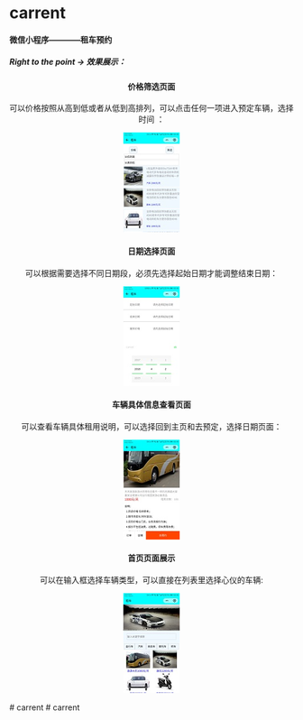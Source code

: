 # carrent
#### 微信小程序————租车预约
##### Right to the point -> 效果展示：<br>
<div align = "center">
<h4>价格筛选页面</h4>

<p>可以价格按照从高到低或者从低到高排列，可以点击任何一项进入预定车辆，选择时间 ：</p>

![pricepage](https://github.com/Fatty-Fish/carrent/raw/master/images/1.jpg)

<h4>日期选择页面</h4>

可以根据需要选择不同日期段，必须先选择起始日期才能调整结束日期：

![dateadjust](https://github.com/Fatty-Fish/carrent/raw/master/images/2.jpg)

<h4>车辆具体信息查看页面</h4>

可以查看车辆具体租用说明，可以选择回到主页和去预定，选择日期页面：

![carintro](https://github.com/Fatty-Fish/carrent/raw/master/images/3.jpg)
<!-- <img src = "https://github.com/Fatty-Fish/carrent/raw/master/images/3.jpg" width = "300px" height = "500px" align=center/> -->

<h4>首页页面展示</h4>

可以在输入框选择车辆类型，可以直接在列表里选择心仪的车辆:

![cartype](https://github.com/Fatty-Fish/carrent/raw/master/images/4.jpg)
<!-- <img src = "https://github.com/Fatty-Fish/carrent/raw/master/images/4.jpg" width = "300px" height = "500px" align=center/> -->
 
</div>
# carrent
# carrent

